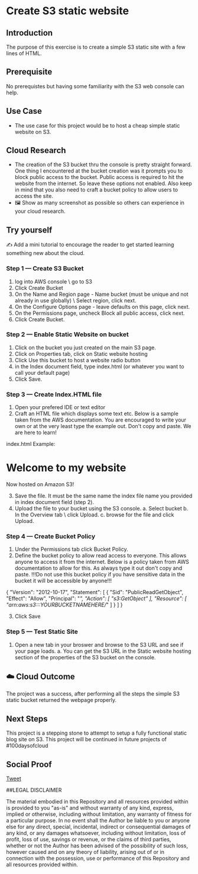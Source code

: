 # Create S3 static website

## Introduction

The purpose of this exercise is to create a simple S3 static site with a few lines of HTML.

## Prerequisite

No prerequistes but having some familiarity with the S3 web console can help.

## Use Case

- The use case for this project would be to host a cheap simple static website on S3.

## Cloud Research

- The creation of the S3 bucket thru the console is pretty straight forward.  One thing I encountered at the bucket creation was it prompts you to block public access to the bucket.  Public access is required to hit the website from the internet.  So leave these options not enabled.  Also keep in mind that you also need to craft a bucket policy to allow users to access the site.  
- 🖼️ Show as many screenshot as possible so others can experience in your cloud research.

## Try yourself

✍️ Add a mini tutorial to encourage the reader to get started learning something new about the cloud.

### Step 1 — Create S3 Bucket

1. log into AWS console \ go to S3
2. Click Create Bucket
3. On the Name and Region page - Name bucket (must be unique and not already in use globally) \ Select region, click next.
4. On the Configure Options page - leave defaults on this page, click next.
5. On the Permissions page, uncheck Block all public access, click next. 
6. Click Create Bucket. 



### Step 2 — Enable Static Website on bucket

1. Click on the bucket you just created on the main S3 page.
2. Click on Properties tab, click on Static website hosting
3. Click Use this bucket to host a website radio button
4. in the Index document field, type index.html (or whatever you want to call your default page)
5. Click Save.



### Step 3 — Create Index.HTML file

1. Open your prefered IDE or text editor
2. Craft an HTML file which displays some text etc.  Below is a sample taken from the AWS documentation.  You are encouraged to write your own or at the very least type the example out. Don't copy and paste.  We are here to learn!

index.html Example:

<html xmlns="http://www.w3.org/1999/xhtml" >
<head>
    <title>My Website Home Page</title>
</head>
<body>
  <h1>Welcome to my website</h1>
  <p>Now hosted on Amazon S3!</p>
</body>
</html>

3. Save the file.  It must be the same name the index file name you provided in index document field (step 2).
4. Upload the file to your bucket using the S3 console.
    a. Select bucket
    b. In the Overview tab \ click Upload.
    c. browse for the file and click Upload.



### Step 4 — Create Bucket Policy

1. Under the Permissions tab click Bucket Policy.
2. Define the bucket policy to allow read access to everyone.  This allows anyone to access it from the internet.  Below is a policy taken from AWS documentation to allow for this.  As always type it out don't copy and paste.  !!!Do not use this bucket policy if you have sensitive data in the bucket it will be accessible by anyone!!!

{
    "Version": "2012-10-17",
    "Statement": [
        {
            "Sid": "PublicReadGetObject",
            "Effect": "Allow",
            "Principal": "*",
            "Action": [
                "s3:GetObject"
            ],
            "Resource": [
                "arn:aws:s3:::YOURBUCKETNAMEHERE/*"
            ]
        }
    ]
}

3. Click Save

### Step 5 — Test Static Site

1. Open a new tab in your broswer and browse to the S3 URL and see if your page loads. 
    a. You can get the S3 URL in the Static website hosting section of the properties of the S3 bucket on the console.

## ☁️ Cloud Outcome

The project was a success, after performing all the steps the simple S3 static bucket returned the webpage properly.  

## Next Steps

This project is a stepping stone to attempt to setup a fully functional static blog site on S3.  This project will be continued in future projects of #100daysofcloud

## Social Proof

[Tweet](https://twitter.com/realmawsb/status/1318807728396079104)

##LEGAL DISCLAIMER 

The material embodied in this Repository and all resources provided within is provided to you "as-is" and without warranty of any kind, express, implied or otherwise, including without limitation, any warranty of fitness for a particular purpose. In no event shall the Author be liable to you or anyone else for any direct, special, incidental, indirect or consequential damages of any kind, or any damages whatsoever, including without limitation, loss of profit, loss of use, savings or revenue, or the claims of third parties, whether or not the Author has been advised of the possibility of such loss, however caused and on any theory of liability, arising out of or in connection with the possession, use or performance of this Repository and all resources provided within.
